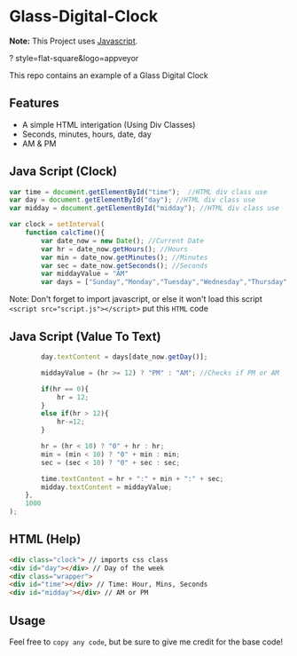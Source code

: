 # Glass-Digital-Clock

**Note:** This Project uses [Javascript](https://www.javascript.com/).

? style=flat-square&logo=appveyor

This repo contains an example of a Glass Digital Clock

## Features

- A simple HTML interigation (Using Div Classes)
- Seconds, minutes, hours, date, day
- AM & PM

## Java Script (Clock)

```javascript
var time = document.getElementById("time");  //HTML div class use
var day = document.getElementById("day"); //HTML div class use
var midday = document.getElementById("midday"); //HTML div class use

var clock = setInterval(
    function calcTime(){
        var date_now = new Date(); //Current Date
        var hr = date_now.getHours(); //Hours
        var min = date_now.getMinutes(); //Minutes
        var sec = date_now.getSeconds(); //Seconds
        var middayValue = "AM"
        var days = ["Sunday","Monday","Tuesday","Wednesday","Thursday","Friday","Saturday"]; //Days of the week
```
Note: Don't forget to import javascript, or else it won't load this script `<script src="script.js"></script>` put this `HTML` code

## Java Script (Value To Text)

```javascript   
        day.textContent = days[date_now.getDay()];

        middayValue = (hr >= 12) ? "PM" : "AM"; //Checks if PM or AM

        if(hr == 0){
            hr = 12;
        }
        else if(hr > 12){
            hr-=12;
        }

        hr = (hr < 10) ? "0" + hr : hr;
        min = (min < 10) ? "0" + min : min;
        sec = (sec < 10) ? "0" + sec : sec;

        time.textContent = hr + ":" + min + ":" + sec;
        midday.textContent = middayValue;
    },
    1000
);
```

## HTML (Help)

```html
<div class="clock"> // imports css class  
<div id="day"></div> // Day of the week
<div class="wrapper"> 
<div id="time"></div> // Time: Hour, Mins, Seconds
<div id="midday"></div> // AM or PM
```

## Usage

Feel free to `copy any code`, but be sure to give me credit for the base code!
